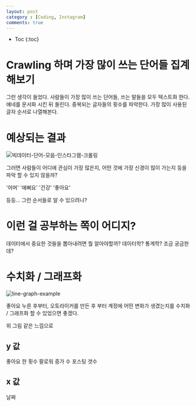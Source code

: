 ```yaml
---
layout: post
category : [Coding, Instagram]
comments: true
---
```


* Toc 
{:toc}

# Crawling 하며 가장 많이 쓰는 단어들 집계해보기

그런 생각이 들었다.
사람들이 가장 많이 쓰는 단어들, 
쓰는 말들을 모두 텍스트화 한다.
얘네를 문서화 시킨 뒤 돌린다.
중복되는 글자들의 횟수를 파악한다.
가장 많이 사용된 글자 순서로 나열해본다.

# 예상되는 결과

![빅데이터-단어-모음-인스타그램-크롤링](http://celebtide.s3.amazonaws.com/celeb/report/suji03/suji_03_04_01_graph.jpg)


그러면 사람들이 어디에 관심이 가장 많은지,
어떤 것에 가장 신경이 많이 가는지 등을 파악 할 수 있지 않을까?

'어머' '예뻐요' '건강' '좋아요'

등등... 그런 순서들로 알 수 있으려나?


# 이런 걸 공부하는 쪽이 어디지?

데이터에서 중요한 것들을 뽑아내려면 뭘 알아야할까?
데이터학? 
통계학?
조금 궁금한데?

# 수치화 / 그래프화


![line-graph-example](https://springsurbanintervention.files.wordpress.com/2012/11/bbpp-traffic-results-2.jpg)


좋아요 누른 후부터, 오토라이커를 만든 후 부터 계정에 어떤 변화가 생겼는지를 수치화 / 그래프화 할 수 있었으면 좋겠다.

위 그림 같은 느낌으로

## y 값
좋아요 한 횟수
팔로워 증가 수
포스팅 갯수

## x 값
날짜